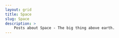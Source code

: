 ```yaml
---
layout: grid
title: Space
slug: Space
description: > 
    Posts about Space - The big thing above earth.
---
```



